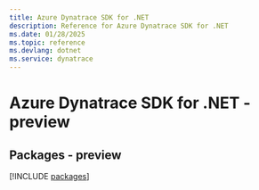 ```yaml
---
title: Azure Dynatrace SDK for .NET
description: Reference for Azure Dynatrace SDK for .NET
ms.date: 01/28/2025
ms.topic: reference
ms.devlang: dotnet
ms.service: dynatrace
---
```

# Azure Dynatrace SDK for .NET - preview
## Packages - preview
[!INCLUDE [packages](dynatrace-index.md)]